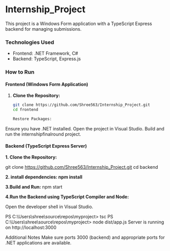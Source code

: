 # Internship_Project


This project is a Windows Form application with a TypeScript Express backend for managing submissions.

### Technologies Used

- Frontend: .NET Framework, C#
- Backend: TypeScript, Express.js

### How to Run

#### Frontend (Windows Form Application)

1. **Clone the Repository:**
   ```bash
   git clone https://github.com/Shree563/Internship_Project.git
   cd frontend

   Restore Packages:
Ensure you have .NET installed.
Open the project in Visual Studio.
Build and run the internshipfinalround project.



#### Backend (TypeScript Express Server)
**1. Clone the Repository:**

git clone https://github.com/Shree563/Internship_Project.git
cd backend

**2. install dependencies: npm install**

**3.Build and Run:** npm start

**4.Run the Backend using TypeScript Compiler and Node:**

Open the developer shell in Visual Studio.

PS C:\Users\shree\source\repos\myproject> tsc
PS C:\Users\shree\source\repos\myproject> node dist/app.js
Server is running on http://localhost:3000


Additional Notes
Make sure ports 3000 (backend) and appropriate ports for .NET applications are available.
